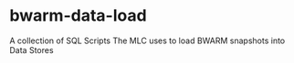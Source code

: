 # bwarm-data-load
A collection of SQL Scripts The MLC uses to load BWARM snapshots into Data Stores
